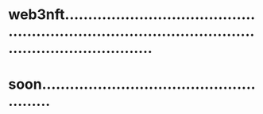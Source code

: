 # web3nft.............................................................................................................................
# soon.......................................................
